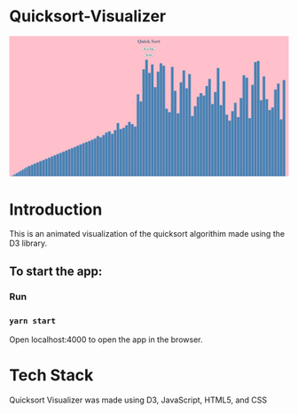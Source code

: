 # Quicksort-Visualizer
<img  src="./quick.PNG" alt="demo">

<h1 id="intro">Introduction</h1>
This is an animated visualization of the quicksort algorithim made using the D3 library.

## To start the app:

### Run

### `yarn start`

Open localhost:4000 to open the app in the browser.
<h1 id="tech_stack">Tech Stack</h1>
Quicksort Visualizer was made using D3, JavaScript, HTML5, and CSS


